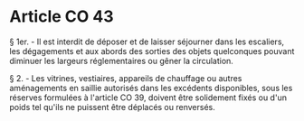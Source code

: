 # Article CO 43

§ 1er. - Il est interdit de déposer et de laisser séjourner dans les escaliers, les dégagements et aux abords des sorties des objets quelconques pouvant diminuer les largeurs réglementaires ou gêner la circulation.

§ 2. - Les vitrines, vestiaires, appareils de chauffage ou autres aménagements en saillie autorisés dans les excédents disponibles, sous les réserves formulées à l'article CO 39, doivent être solidement fixés ou d'un poids tel qu'ils ne puissent être déplacés ou renversés.

